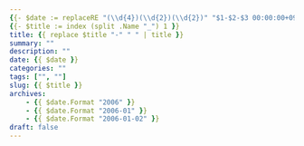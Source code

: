 ```yaml
---
{{- $date := replaceRE "(\\d{4})(\\d{2})(\\d{2})" "$1-$2-$3 00:00:00+09:00" (index (split .Name "_") 0) | time }}
{{- $title := index (split .Name "_") 1 }}
title: {{ replace $title "-" " " | title }}
summary: ""
description: ""
date: {{ $date }}
categories: ""
tags: ["", ""]
slug: {{ $title }}
archives:
    - {{ $date.Format "2006" }}
    - {{ $date.Format "2006-01" }}
    - {{ $date.Format "2006-01-02" }}
draft: false
---
```


